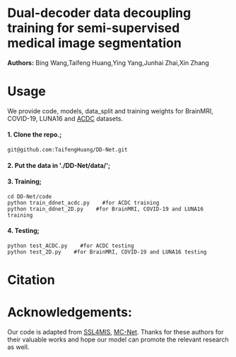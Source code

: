 # Dual-decoder data decoupling training for semi-supervised medical image segmentation

**Authors:**
Bing Wang,Taifeng Huang,Ying Yang,Junhai Zhai,Xin Zhang
# Usage
We provide code, models, data_split and training weights for BrainMRI, COVID-19, LUNA16 and [ACDC](https://www.creatis.insa-lyon.fr/Challenge/acdc/databases.html) datasets.

#### 1. Clone the repo.;

```
git@github.com:TaifengHuang/DD-Net.git
```
#### 2. Put the data in './DD-Net/data/';
#### 3. Training;
```
cd DD-Net/code
python train_ddnet_acdc.py    #for ACDC training
python train_ddnet_2D.py    #for BrainMRI, COVID-19 and LUNA16 training
```
#### 4. Testing;
```
python test_ACDC.py    #for ACDC testing
python test_2D.py    #for BrainMRI, COVID-19 and LUNA16 testing
```
# Citation
# Acknowledgements:
Our code is adapted from [SSL4MIS](https://github.com/HiLab-git/SSL4MIS), [MC-Net](https://github.com/ycwu1997/MC-Net/blob/main/README.md). Thanks for these authors for their valuable works and hope our model can promote the relevant research as well.


